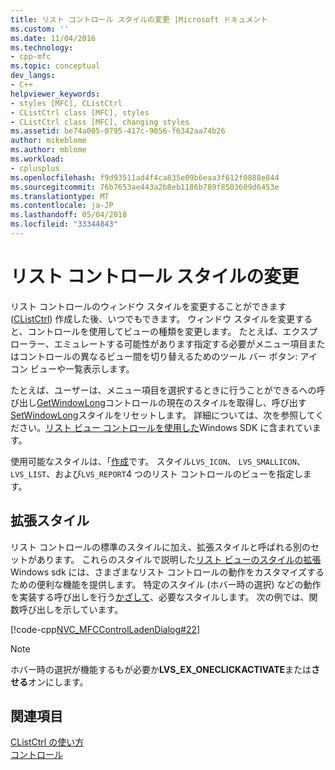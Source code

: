 ```yaml
---
title: リスト コントロール スタイルの変更 |Microsoft ドキュメント
ms.custom: ''
ms.date: 11/04/2016
ms.technology:
- cpp-mfc
ms.topic: conceptual
dev_langs:
- C++
helpviewer_keywords:
- styles [MFC], CListCtrl
- CListCtrl class [MFC], styles
- CListCtrl class [MFC], changing styles
ms.assetid: be74a005-0795-417c-9056-f6342aa74b26
author: mikeblome
ms.author: mblome
ms.workload:
- cplusplus
ms.openlocfilehash: f9d93511ad4f4ca835e09b6eaa3f612f0888e844
ms.sourcegitcommit: 76b7653ae443a2b8eb1186b789f8503609d6453e
ms.translationtype: MT
ms.contentlocale: ja-JP
ms.lasthandoff: 05/04/2018
ms.locfileid: "33344843"
---
```

# <a name="changing-list-control-styles"></a>リスト コントロール スタイルの変更
リスト コントロールのウィンドウ スタイルを変更することができます ([CListCtrl](../mfc/reference/clistctrl-class.md)) 作成した後、いつでもできます。 ウィンドウ スタイルを変更すると、コントロールを使用してビューの種類を変更します。 たとえば、エクスプ ローラー、エミュレートする可能性があります指定する必要がメニュー項目またはコントロールの異なるビュー間を切り替えるためのツール バー ボタン: アイコン ビューや一覧表示します。  
  
 たとえば、ユーザーは、メニュー項目を選択するときに行うことができるへの呼び出し[GetWindowLong](http://msdn.microsoft.com/library/windows/desktop/ms633584)コントロールの現在のスタイルを取得し、呼び出す[SetWindowLong](http://msdn.microsoft.com/library/windows/desktop/ms633591)スタイルをリセットします。 詳細については、次を参照してください。[リスト ビュー コントロールを使用した](http://msdn.microsoft.com/library/windows/desktop/bb774736)Windows SDK に含まれています。  
  
 使用可能なスタイルは、「[作成](../mfc/reference/clistctrl-class.md#create)です。 スタイル`LVS_ICON`、 `LVS_SMALLICON`、 `LVS_LIST`、および`LVS_REPORT`4 つのリスト コントロールのビューを指定します。  
  
## <a name="extended-styles"></a>拡張スタイル  
 リスト コントロールの標準のスタイルに加え、拡張スタイルと呼ばれる別のセットがあります。 これらのスタイルで説明した[リスト ビューのスタイルの拡張](http://msdn.microsoft.com/library/windows/desktop/bb774732)Windows sdk には、さまざまなリスト コントロールの動作をカスタマイズするための便利な機能を提供します。 特定のスタイル (ホバー時の選択) などの動作を実装する呼び出しを行う[かざして](../mfc/reference/clistctrl-class.md#setextendedstyle)、必要なスタイルします。 次の例では、関数呼び出しを示しています。  
  
 [!code-cpp[NVC_MFCControlLadenDialog#22](../mfc/codesnippet/cpp/changing-list-control-styles_1.cpp)]  
  
> [!NOTE]
>  ホバー時の選択が機能するもが必要か**LVS_EX_ONECLICKACTIVATE**または**させる**オンにします。  
  
## <a name="see-also"></a>関連項目  
 [CListCtrl の使い方](../mfc/using-clistctrl.md)   
 [コントロール](../mfc/controls-mfc.md)

